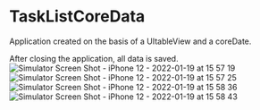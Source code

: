 # TaskListCoreData
Application created on the basis of a UItableView and a coreDate. 

After closing the application, all data is saved.
![Simulator Screen Shot - iPhone 12 - 2022-01-19 at 15 57 19](https://user-images.githubusercontent.com/87696400/150097823-7a84e027-47cb-46b9-a545-17825854177e.png)
![Simulator Screen Shot - iPhone 12 - 2022-01-19 at 15 57 25](https://user-images.githubusercontent.com/87696400/150097852-8f2ea1d8-5fed-471b-87d6-f64681abfca6.png)
![Simulator Screen Shot - iPhone 12 - 2022-01-19 at 15 58 36](https://user-images.githubusercontent.com/87696400/150097859-7a46aac2-474f-4520-bf38-981c9f83dee7.png)
![Simulator Screen Shot - iPhone 12 - 2022-01-19 at 15 58 43](https://user-images.githubusercontent.com/87696400/150097868-11aa34fc-2160-404f-b56a-9eef98326085.png)
